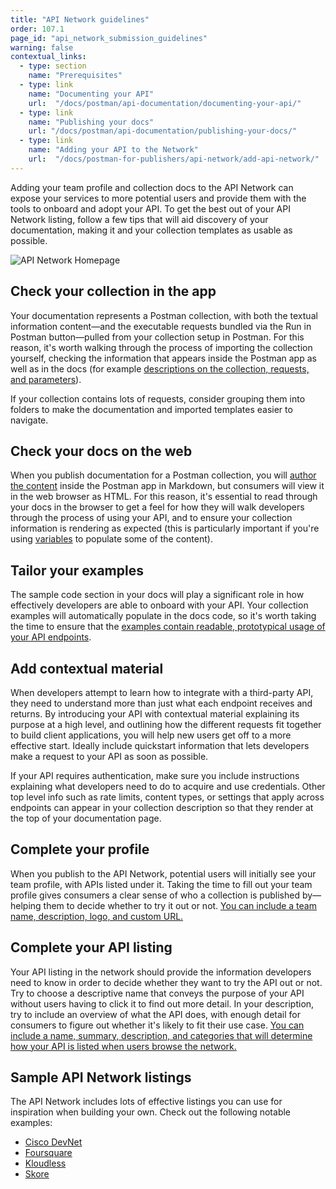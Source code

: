 ```yaml
---
title: "API Network guidelines"
order: 107.1
page_id: "api_network_submission_guidelines"
warning: false
contextual_links:
  - type: section
    name: "Prerequisites"
  - type: link
    name: "Documenting your API"
    url:  "/docs/postman/api-documentation/documenting-your-api/"
  - type: link
    name: "Publishing your docs"
    url: "/docs/postman/api-documentation/publishing-your-docs/"
  - type: link
    name: "Adding your API to the Network"
    url:  "/docs/postman-for-publishers/api-network/add-api-network/"
---
```


Adding your team profile and collection docs to the API Network can expose your services to more potential users and provide them with the tools to onboard and adopt your API. To get the best out of your API Network listing, follow a few tips that will aid discovery of your documentation, making it and your collection templates as usable as possible.

![API Network Homepage](https://assets.postman.com/postman-docs/Public+network+on+Explore.jpg)

## Check your collection in the app

Your documentation represents a Postman collection, with both the textual information content—and the executable requests bundled via the Run in Postman button—pulled from your collection setup in Postman. For this reason, it's worth walking through the process of importing the collection yourself, checking the information that appears inside the Postman app as well as in the docs (for example [descriptions on the collection, requests, and parameters](/docs/postman/api-documentation/authoring-your-documentation/#documenting-with-descriptions)).

If your collection contains lots of requests, consider grouping them into folders to make the documentation and imported templates easier to navigate.

## Check your docs on the web

When you publish documentation for a Postman collection, you will [author the content](/docs/postman/api-documentation/authoring-your-documentation/) inside the Postman app in Markdown, but consumers will view it in the web browser as HTML. For this reason, it's essential to read through your docs in the browser to get a feel for how they will walk developers through the process of using your API, and to ensure your collection information is rendering as expected (this is particularly important if you're using [variables](/docs/postman/api-documentation/documenting-your-api/#documentation-environments) to populate some of the content).

## Tailor your examples

The sample code section in your docs will play a significant role in how effectively developers are able to onboard with your API. Your collection examples will automatically populate in the docs code, so it's worth taking the time to ensure that the [examples contain readable, prototypical usage of your API endpoints](/docs/postman/api-documentation/authoring-your-documentation/#using-examples-in-your-docs).

## Add contextual material

When developers attempt to learn how to integrate with a third-party API, they need to understand more than just what each endpoint receives and returns. By introducing your API with contextual material explaining its purpose at a high level, and outlining how the different requests fit together to build client applications, you will help new users get off to a more effective start. Ideally include quickstart information that lets developers make a request to your API as soon as possible.

If your API requires authentication, make sure you include instructions explaining what developers need to do to acquire and use credentials. Other top level info such as rate limits, content types, or settings that apply across endpoints can appear in your collection description so that they render at the top of your documentation page.

## Complete your profile

When you publish to the API Network, potential users will initially see your team profile, with APIs listed under it. Taking the time to fill out your team profile gives consumers a clear sense of who a collection is published by—helping them to decide whether to try it out or not. [You can include a team name, description, logo, and custom URL.](/docs/postman-for-publishers/api-network/add-api-network/#setting-up-your-team-profile)

## Complete your API listing

Your API listing in the network should provide the information developers need to know in order to decide whether they want to try the API out or not. Try to choose a descriptive name that conveys the purpose of your API without users having to click it to find out more detail. In your description, try to include an overview of what the API does, with enough detail for consumers to figure out whether it's likely to fit their use case. [You can include a name, summary, description, and categories that will determine how your API is listed when users browse the network.](/docs/postman-for-publishers/api-network/add-api-network/#providing-api-detail)

## Sample API Network listings

The API Network includes lots of effective listings you can use for inspiration when building your own. Check out the following notable examples:

* [Cisco DevNet](https://explore.postman.com/team/ciscodevnet)
* [Foursquare](https://explore.postman.com/team/351150)
* [Kloudless](https://explore.postman.com/team/245532)
* [Skore](https://explore.postman.com/team/201253)
